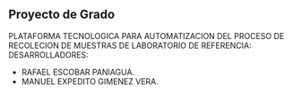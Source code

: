 

## Proyecto de Grado

PLATAFORMA TECNOLOGICA PARA AUTOMATIZACION DEL PROCESO DE RECOLECION DE MUESTRAS DE LABORATORIO DE REFERENCIA:
DESARROLLADORES:

- RAFAEL ESCOBAR PANIAGUA.
- MANUEL EXPEDITO GIMENEZ VERA.


